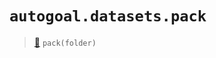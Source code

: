 # `autogoal.datasets.pack`

> [📝](https://github.com/autogoal/autogoal/blob/main/autogoal/datasets/__init__.py#L30)
> `pack(folder)`


